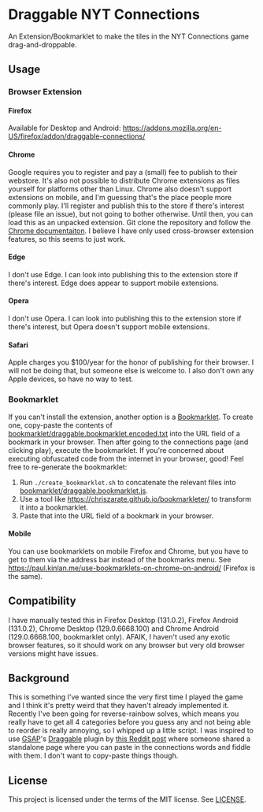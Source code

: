 # Draggable NYT Connections

An Extension/Bookmarklet to make the tiles in the NYT Connections game
drag-and-droppable.

## Usage

### Browser Extension

#### Firefox

Available for Desktop and Android:
https://addons.mozilla.org/en-US/firefox/addon/draggable-connections/

#### Chrome

Google requires you to register and pay a (small) fee to publish to their
webstore. It's also not possible to distribute Chrome extensions as files
yourself for platforms other than Linux. Chrome also doesn't support extensions
on mobile, and I'm guessing that's the place people more commonly play. I'll
register and publish this to the store if there's interest (please file an
issue), but not going to bother otherwise. Until then, you can load this as an
unpacked extension. Git clone the repository and follow the
[Chrome documentaiton](https://developer.chrome.com/docs/extensions/get-started/tutorial/hello-world#load-unpacked).
I believe I have only used cross-browser extension features, so this seems to
just work.

#### Edge

I don't use Edge. I can look into publishing this to the extension store if
there's interest. Edge does appear to support mobile extensions.

#### Opera

I don't use Opera. I can look into publishing this to the extension store if
there's interest, but Opera doesn't support mobile extensions.

#### Safari

Apple charges you $100/year for the honor of publishing for their browser. I
will not be doing that, but someone else is welcome to. I also don't own any
Apple devices, so have no way to test.

### Bookmarklet

If you can't install the extension, another option is a
[Bookmarklet](https://en.wikipedia.org/wiki/Bookmarklet). To create one,
copy-paste the contents of
[bookmarklet/draggable.bookmarklet.encoded.txt](./bookmarklet/draggable.bookmarklet.encoded.txt)
into the URL field of a bookmark in your browser. Then after going to the
connections page (and clicking play), execute the bookmarklet. If you're
concerned about executing obfuscated code from the internet in your browser,
good! Feel free to re-generate the bookmarklet:

1. Run `./create_bookmarklet.sh` to concatenate the relevant files into
   [bookmarklet/draggable.bookmarklet.js](./bookmarklet/draggable.bookmarklet.js).
2. Use a tool like https://chriszarate.github.io/bookmarkleter/ to transform it
   into a bookmarklet.
3. Paste that into the URL field of a bookmark in your browser.

#### Mobile

You can use bookmarklets on mobile Firefox and Chrome, but you have to get to
them via the address bar instead of the bookmarks menu. See
https://paul.kinlan.me/use-bookmarklets-on-chrome-on-android/ (Firefox is the
same).

## Compatibility

I have manually tested this in Firefox Desktop (131.0.2), Firefox Android
(131.0.2), Chrome Desktop (129.0.6668.100) and Chrome Android (129.0.6668.100,
bookmarklet only). AFAIK, I haven't used any exotic browser features, so it
should work on any browser but very old browser versions might have issues.

## Background

This is something I've wanted since the very first time I played the game and I
think it's pretty weird that they haven't already implemented it. Recently I've
been going for reverse-rainbow solves, which means you really have to get all 4
categories before you guess any and not being able to reorder is really
annoying, so I whipped up a little script. I was inspired to use
[GSAP](https://gsap.com)'s
[Draggable](https://gsap.com/docs/v3/Plugins/Draggable/) plugin by
[this Reddit post](https://www.reddit.com/r/NYTConnections/comments/19bj5m0/drag_and_drop_connections_tiles/)
where someone shared a standalone page where you can paste in the connections
words and fiddle with them. I don't want to copy-paste things though.


## License

This project is licensed under the terms of the MIT license. See
[LICENSE](./LICENSE).
